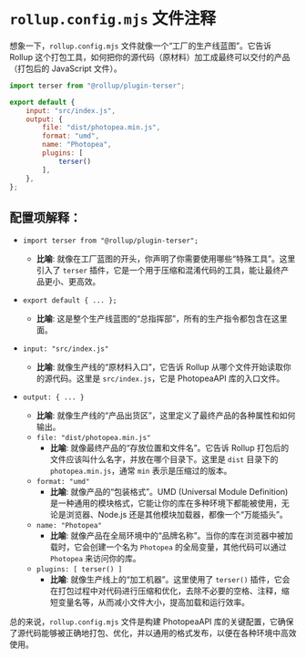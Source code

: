 # `rollup.config.mjs` 文件注释

想象一下，`rollup.config.mjs` 文件就像一个“工厂的生产线蓝图”。它告诉 Rollup 这个打包工具，如何把你的源代码（原材料）加工成最终可以交付的产品（打包后的 JavaScript 文件）。

```javascript
import terser from "@rollup/plugin-terser";

export default {
    input: "src/index.js",
    output: {
        file: "dist/photopea.min.js",
        format: "umd",
        name: "Photopea",
        plugins: [
            terser()
        ],
    },
};
```

## 配置项解释：

*   `import terser from "@rollup/plugin-terser";`
    *   **比喻**: 就像在工厂蓝图的开头，你声明了你需要使用哪些“特殊工具”。这里引入了 `terser` 插件，它是一个用于压缩和混淆代码的工具，能让最终产品更小、更高效。

*   `export default { ... };`
    *   **比喻**: 这是整个生产线蓝图的“总指挥部”，所有的生产指令都包含在这里面。

*   `input: "src/index.js"`
    *   **比喻**: 就像生产线的“原材料入口”，它告诉 Rollup 从哪个文件开始读取你的源代码。这里是 `src/index.js`，它是 PhotopeaAPI 库的入口文件。

*   `output: { ... }`
    *   **比喻**: 就像生产线的“产品出货区”，这里定义了最终产品的各种属性和如何输出。
    *   `file: "dist/photopea.min.js"`
        *   **比喻**: 就像最终产品的“存放位置和文件名”。它告诉 Rollup 打包后的文件应该叫什么名字，并放在哪个目录下。这里是 `dist` 目录下的 `photopea.min.js`，通常 `min` 表示是压缩过的版本。
    *   `format: "umd"`
        *   **比喻**: 就像产品的“包装格式”。UMD (Universal Module Definition) 是一种通用的模块格式，它能让你的库在多种环境下都能被使用，无论是浏览器、Node.js 还是其他模块加载器，都像一个“万能插头”。
    *   `name: "Photopea"`
        *   **比喻**: 就像产品在全局环境中的“品牌名称”。当你的库在浏览器中被加载时，它会创建一个名为 `Photopea` 的全局变量，其他代码可以通过 `Photopea` 来访问你的库。
    *   `plugins: [ terser() ]`
        *   **比喻**: 就像生产线上的“加工机器”。这里使用了 `terser()` 插件，它会在打包过程中对代码进行压缩和优化，去除不必要的空格、注释，缩短变量名等，从而减小文件大小，提高加载和运行效率。

总的来说，`rollup.config.mjs` 文件是构建 PhotopeaAPI 库的关键配置，它确保了源代码能够被正确地打包、优化，并以通用的格式发布，以便在各种环境中高效使用。